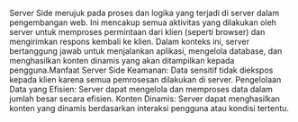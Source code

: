 Server Side merujuk pada proses dan logika yang terjadi di server dalam pengembangan web. Ini mencakup semua aktivitas yang dilakukan oleh server untuk memproses permintaan dari klien (seperti browser) dan mengirimkan respons kembali ke klien. Dalam konteks ini, server bertanggung jawab untuk menjalankan aplikasi, mengelola database, dan menghasilkan konten dinamis yang akan ditampilkan kepada pengguna.Manfaat Server Side Keamanan: Data sensitif tidak diekspos kepada klien karena semua pemrosesan dilakukan di server. Pengelolaan Data yang Efisien: Server dapat mengelola dan memproses data dalam jumlah besar secara efisien. Konten Dinamis: Server dapat menghasilkan konten yang dinamis berdasarkan interaksi pengguna atau kondisi tertentu.
